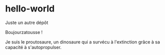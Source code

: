 # hello-world
Juste un autre dépôt

Boujourzatousse !

Je suis le proutosaure, un dinosaure qui a survécu à l'extinction grâce à sa capacité à s'autopropulser.
